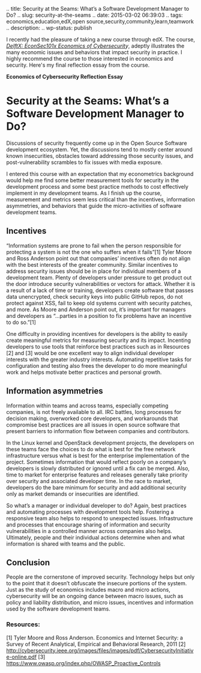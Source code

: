 .. title: Security at the Seams: What’s a Software Development Manager to Do?
.. slug: security-at-the-seams
.. date: 2015-03-02 06:39:03
.. tags: economics,education,edX,open source,security,community,learn,teamwork
.. description: 
.. wp-status: publish

I recently had the pleasure of taking a new course through edX. The course, <em><a href="https://www.edx.org/course/economics-cybersecurity-delftx-econsec101x" target="_blank">DelftX: EconSec101x Economics of Cybersecurit</a>y</em>, adeptly illustrates the many economic issues and behaviors that impact security in practice. I highly recommend the course to those interested in economics and security. Here's my final reflection essay from the course.

**Economics of Cybersecurity Reflection Essay**

# Security at the Seams: What’s a Software Development Manager to Do?
Discussions of security frequently come up in the Open Source Software development ecosystem. Yet, the discussions tend to mostly center around known insecurities, obstacles toward addressing those security issues, and post-vulnerability scrambles to fix issues with media exposure.

I entered this course with an expectation that my econometrics background would help me find some better measurement tools for security in the development process and some best practice methods to cost effectively implement in my development teams. As I finish up the course, measurement and metrics seem less critical than the incentives, information asymmetries, and behaviors that guide the micro-activities of software development teams.

## Incentives
“Information systems are prone to fail when the person responsible for protecting a system is not the one who suffers when it fails”[1] Tyler Moore and Ross Anderson point out that companies’ incentives often do not align with the best interests of the greater community. Similar incentives to address security issues should be in place for individual members of a development team. Plenty of developers under pressure to get product out the door introduce security vulnerabilities or vectors for attack. Whether it is a result of a lack of time or training, developers create software that passes data unencrypted, check security keys into public GitHub repos, do not protect against XSS, fail to keep old systems current with security patches, and more. As Moore and Anderson point out, it’s important for managers and developers as “…parties in a position to fix problems have an incentive to do so.”[1]

One difficulty in providing incentives for developers is the ability to easily create meaningful metrics for measuring security and its impact. Incenting developers to use tools that reinforce best practices such as in Resources [2] and [3] would be one excellent way to align individual developer interests with the greater industry interests. Automating repetitive tasks for configuration and testing also frees the developer to do more meaningful work and helps motivate better practices and personal growth.

## Information asymmetries
Information within teams and across teams, especially competing companies, is not freely available to all. IRC battles, long processes for decision making, overworked core developers, and workarounds that compromise best practices are all issues in open source software that present barriers to information flow between companies and contributors.

In the Linux kernel and OpenStack development projects, the developers on these teams face the choices to do what is best for the free network infrastructure versus what is best for the enterprise implementation of the project. Sometimes information that would reflect poorly on a company’s developers is slowly distributed or ignored until a fix can be merged. Also, time to market for enterprise features and releases generally take priority over security and associated developer time. In the race to market, developers do the bare minimum for security and add additional security only as market demands or insecurities are identified.

So what’s a manager or individual developer to do? Again, best practices and automating processes with development tools help. Fostering a responsive team also helps to respond to unexpected issues. Infrastructure and processes that encourage sharing of information and security vulnerabilities in a controlled manner across companies also helps. Ultimately, people and their individual actions determine when and what information is shared with teams and the public.

## Conclusion
People are the cornerstone of improved security. Technology helps but only to the point that it doesn’t obfuscate the insecure portions of the system. Just as the study of economics includes macro and micro actions, cybersecurity will be an ongoing dance between macro issues, such as policy and liability distribution, and micro issues, incentives and information used by the software development teams.

### Resources:
[1] Tyler Moore and Ross Anderson. Economics and Internet Security: a Survey of Recent Analytical, Empirical and Behavioral Research, 2011
[2] http://cybersecurity.ieee.org/images/files/images/pdf/CybersecurityInitiative-online.pdf
[3] https://www.owasp.org/index.php/OWASP_Proactive_Controls